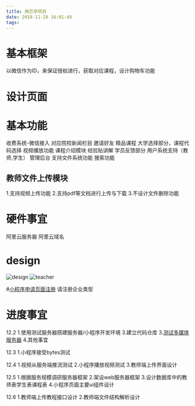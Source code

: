 ```yaml
---
title: 用芯学项目
date: 2018-11-28 16:01:49
tags:
---
```



# 基本框架
以微信作为ID，来保证授权进行，获取对应课程，设计购物车功能


# 设计页面










# 基本功能
  收费系统-微信接入
  对应院校新闻栏目
  邀请好友
  精品课程
  大学选择部分，课程代码选择
  视频播放功能
  课程介绍模块
  经验贴讲解
  学员反馈部分
  用户系统支持（教师,学生）
  管理后台
  支持文件系统功能
  搜索功能

  
## 教师文件上传模块
1.支持视频上传功能
2.支持pdf等文档进行上传与下载
3.不设计文件删除功能



# 硬件事宜
阿里云服务器
阿里云域名


# design
![design](/images/design.jpg)
![teacher](/images/teacher.jpg)

#[小程序申请页面注册](https://mp.weixin.qq.com/wxopen/waregister?action=step1)
请注册企业类型





# 进度事宜
12.2
1.使用测试服务器搭建服务器/小程序开发环境
3.建立代码仓库
3.[测试多媒体服务器](http://47.100.100.141:8081/)
4.其他事宜


12.3 
1.小程序接受bytes测试



12.4
1.视频从服务端推流测试
2.小程序播放视频测试
3.教师端上传界面设计



12.5
1.根据服务规模调研服务器框架
2.架设web服务器框架
3.设计数据库中的教师表学生表课程表
4.小程序页面主要ui组件设计



12.6
1.教师端上传教程接口设计
2.教师端文件结构解析设计












